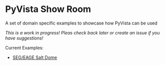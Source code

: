 # PyVista Show Room

A set of domain specific examples to showcase how PyVista can be used

*This is a work in progress! Pleas check back later or 
create an issue if you have suggestions!*

Current Examples:

- [SEG/EAGE Salt Dome](https://nbviewer.jupyter.org/github/pyvista/show-room/blob/master/visualize-data.ipynb)
